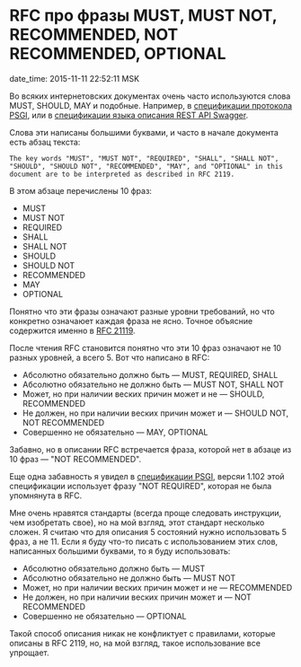 # RFC про фразы MUST, MUST NOT, RECOMMENDED, NOT RECOMMENDED, OPTIONAL

date_time: 2015-11-11 22:52:11 MSK

Во всяких интернетовских документах очень часто используются слова MUST,
SHOULD, MAY и подобные. Например, в [спецификации протокола
PSGI](https://metacpan.org/pod/PSGI), или в [спецификации языка описания REST
API Swagger](http://swagger.io/specification/).

Слова эти написаны большими буквами, и часто в начале документа есть абзац
текста:

    The key words "MUST", "MUST NOT", "REQUIRED", "SHALL", "SHALL NOT",
    "SHOULD", "SHOULD NOT", "RECOMMENDED", "MAY", and "OPTIONAL" in this
    document are to be interpreted as described in RFC 2119.

В этом абзаце перечислены 10 фраз:

 * MUST
 * MUST NOT
 * REQUIRED
 * SHALL
 * SHALL NOT
 * SHOULD
 * SHOULD NOT
 * RECOMMENDED
 * MAY
 * OPTIONAL

Понятно что эти фразы означают разные уровни требований, но что конкретно
означаюет каждая фраза не ясно. Точное объясние содержится именно в [RFC
21119](https://www.ietf.org/rfc/rfc2119.txt).

После чтения RFC становится понятно что эти 10 фраз означают не 10 разных
уровней, а всего 5. Вот что написано в RFC:

 * Абсолютно обязательно должно быть — MUST, REQUIRED, SHALL
 * Абсолютно обязательно не должно быть — MUST NOT, SHALL NOT
 * Может, но при наличии веских причин может и не — SHOULD, RECOMMENDED
 * Не должен, но при наличии веских причин может и — SHOULD NOT, NOT
   RECOMMENDED
 * Совершенно не обязательно — MAY, OPTIONAL

Забавно, но в описании RFC встречается фраза, которой нет в абзаце из 10
фраз — "NOT RECOMMENDED".

Еще одна забавность я увидел в [спецификации
PSGI](https://metacpan.org/pod/PSGI), версяи 1.102 этой спецификации
использует фразу "NOT REQUIRED", которая не была упомнянута в RFC.

Мне очень нравятся стандарты (всегда проще следовать инструкции, чем
изобретать свое), но на мой взгляд, этот стандарт несколько сложен. Я считаю
что для описания 5 состояний нужно использовать 5 фраз, а не 11. Если я буду
что-то писать с использованием этих слов, написанных большими буквами, то
я буду использовать:

 * Абсолютно обязательно должно быть — MUST
 * Абсолютно обязательно не должно быть — MUST NOT
 * Может, но при наличии веских причин может и не — RECOMMENDED
 * Не должен, но при наличии веских причин может и — NOT RECOMMENDED
 * Совершенно не обязательно — OPTIONAL

Такой способ описания никак не конфликтует с правилами, которые описаны в
RFC 2119, но, на мой взгляд, такое использование все упрощает.
